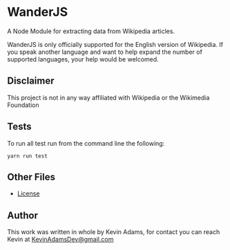 # WanderJS

A Node Module for extracting data from Wikipedia articles.

WanderJS is only officially supported for the English version of Wikipedia. If you speak another language and want to help expand the number of supported languages, your help would be welcomed.

## Disclaimer

This project is not in any way affiliated with Wikipedia or the Wikimedia Foundation

## Tests

To run all test run from the command line the following:

```
yarn run test
```

## Other Files

-   [License](./LICENSE)

## Author

This work was written in whole by Kevin Adams, for contact you can reach Kevin at KevinAdamsDev@gmail.com
